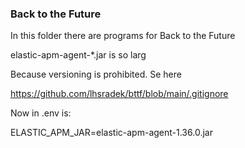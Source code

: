 ### Back to the Future

In this folder there are programs for Back to the Future

elastic-apm-agent-*.jar is so larg

Because versioning is prohibited. Se here

https://github.com/lhsradek/bttf/blob/main/.gitignore

Now in .env is:

ELASTIC_APM_JAR=elastic-apm-agent-1.36.0.jar

